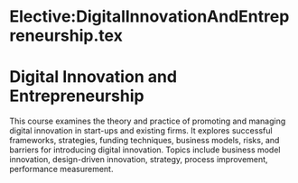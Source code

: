 






Elective:DigitalInnovationAndEntrepreneurship.tex
=================================================






Digital Innovation and Entrepreneurship
=======================================


This course examines the theory and practice of promoting and managing digital innovation in start-ups and existing firms. It explores successful frameworks, strategies, funding techniques, business models, risks, and barriers for introducing digital innovation. Topics include business model innovation, design-driven innovation, strategy, process improvement, performance measurement.











